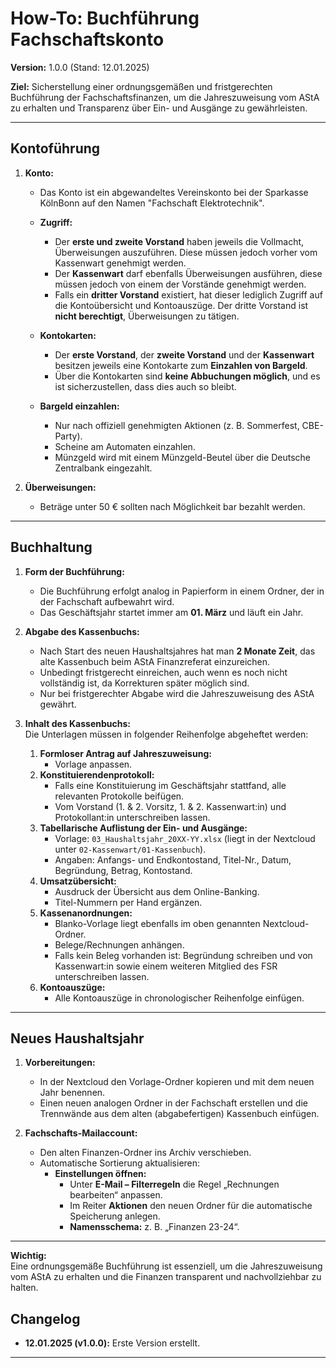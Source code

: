# How-To: Buchführung Fachschaftskonto

**Version:** 1.0.0 (Stand: 12.01.2025)

**Ziel:** Sicherstellung einer ordnungsgemäßen und fristgerechten Buchführung der Fachschaftsfinanzen, um die Jahreszuweisung vom AStA zu erhalten und Transparenz über Ein- und Ausgänge zu gewährleisten.

---

## Kontoführung

1. **Konto:**

   - Das Konto ist ein abgewandeltes Vereinskonto bei der Sparkasse KölnBonn auf den Namen "Fachschaft Elektrotechnik".
   - **Zugriff:**

     - Der **erste und zweite Vorstand** haben jeweils die Vollmacht, Überweisungen auszuführen. Diese müssen jedoch vorher vom Kassenwart genehmigt werden.
     - Der **Kassenwart** darf ebenfalls Überweisungen ausführen, diese müssen jedoch von einem der Vorstände genehmigt werden.
     - Falls ein **dritter Vorstand** existiert, hat dieser lediglich Zugriff auf die Kontoübersicht und Kontoauszüge. Der dritte Vorstand ist **nicht berechtigt**, Überweisungen zu tätigen.

   - **Kontokarten:**
     - Der **erste Vorstand**, der **zweite Vorstand** und der **Kassenwart** besitzen jeweils eine Kontokarte zum **Einzahlen von Bargeld**.
     - Über die Kontokarten sind **keine Abbuchungen möglich**, und es ist sicherzustellen, dass dies auch so bleibt.
   - **Bargeld einzahlen:**
     - Nur nach offiziell genehmigten Aktionen (z. B. Sommerfest, CBE-Party).
     - Scheine am Automaten einzahlen.
     - Münzgeld wird mit einem Münzgeld-Beutel über die Deutsche Zentralbank eingezahlt.

2. **Überweisungen:**
   - Beträge unter 50 € sollten nach Möglichkeit bar bezahlt werden.

---

## Buchhaltung

1. **Form der Buchführung:**

   - Die Buchführung erfolgt analog in Papierform in einem Ordner, der in der Fachschaft aufbewahrt wird.
   - Das Geschäftsjahr startet immer am **01. März** und läuft ein Jahr.

2. **Abgabe des Kassenbuchs:**

   - Nach Start des neuen Haushaltsjahres hat man **2 Monate Zeit**, das alte Kassenbuch beim AStA Finanzreferat einzureichen.
   - Unbedingt fristgerecht einreichen, auch wenn es noch nicht vollständig ist, da Korrekturen später möglich sind.
   - Nur bei fristgerechter Abgabe wird die Jahreszuweisung des AStA gewährt.

3. **Inhalt des Kassenbuchs:**  
   Die Unterlagen müssen in folgender Reihenfolge abgeheftet werden:
   1. **Formloser Antrag auf Jahreszuweisung:**
      - Vorlage anpassen.
   2. **Konstituierendenprotokoll:**
      - Falls eine Konstituierung im Geschäftsjahr stattfand, alle relevanten Protokolle beifügen.
      - Vom Vorstand (1. & 2. Vorsitz, 1. & 2. Kassenwart:in) und Protokollant:in unterschreiben lassen.
   3. **Tabellarische Auflistung der Ein- und Ausgänge:**
      - Vorlage: `03_Haushaltsjahr_20XX-YY.xlsx` (liegt in der Nextcloud unter `02-Kassenwart/01-Kassenbuch`).
      - Angaben: Anfangs- und Endkontostand, Titel-Nr., Datum, Begründung, Betrag, Kontostand.
   4. **Umsatzübersicht:**
      - Ausdruck der Übersicht aus dem Online-Banking.
      - Titel-Nummern per Hand ergänzen.
   5. **Kassenanordnungen:**
      - Blanko-Vorlage liegt ebenfalls im oben genannten Nextcloud-Ordner.
      - Belege/Rechnungen anhängen.
      - Falls kein Beleg vorhanden ist: Begründung schreiben und von Kassenwart:in sowie einem weiteren Mitglied des FSR unterschreiben lassen.
   6. **Kontoauszüge:**
      - Alle Kontoauszüge in chronologischer Reihenfolge einfügen.

---

## Neues Haushaltsjahr

1. **Vorbereitungen:**

   - In der Nextcloud den Vorlage-Ordner kopieren und mit dem neuen Jahr benennen.
   - Einen neuen analogen Ordner in der Fachschaft erstellen und die Trennwände aus dem alten (abgabefertigen) Kassenbuch einfügen.

2. **Fachschafts-Mailaccount:**
   - Den alten Finanzen-Ordner ins Archiv verschieben.
   - Automatische Sortierung aktualisieren:
     - **Einstellungen öffnen:**
       - Unter **E-Mail – Filterregeln** die Regel „Rechnungen bearbeiten“ anpassen.
       - Im Reiter **Aktionen** den neuen Ordner für die automatische Speicherung anlegen.
       - **Namensschema:** z. B. „Finanzen 23-24“.

---

**Wichtig:**  
Eine ordnungsgemäße Buchführung ist essenziell, um die Jahreszuweisung vom AStA zu erhalten und die Finanzen transparent und nachvollziehbar zu halten.

## Changelog

- **12.01.2025 (v1.0.0):** Erste Version erstellt.

---
